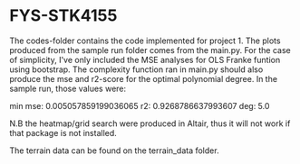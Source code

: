 # FYS-STK4155

The codes-folder contains the code implemented for project 1. The plots produced from the sample run folder comes from the main.py. For the case of simplicity, I've only included the MSE analyses for OLS Franke funtion using bootstrap. The complexity function ran in main.py should also produce the mse and r2-score for the optimal polynomial degree. In the sample run, those values were:

min mse: 0.005057859199036065
r2: 0.9268786637993607
deg: 5.0

N.B the heatmap/grid search were produced in Altair, thus it will not work if that package is not installed.

The terrain data can be found on the terrain_data folder.



